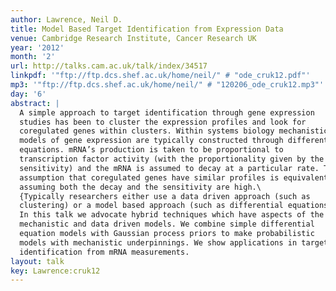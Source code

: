 ```yaml
---
author: Lawrence, Neil D.
title: Model Based Target Identification from Expression Data
venue: Cambridge Research Institute, Cancer Research UK
year: '2012'
month: '2'
url: http://talks.cam.ac.uk/talk/index/34517
linkpdf: '"ftp://ftp.dcs.shef.ac.uk/home/neil/" # "ode_cruk12.pdf"'
mp3: '"ftp://ftp.dcs.shef.ac.uk/home/neil/" # "120206_ode_cruk12.mp3"'
day: '6'
abstract: |
  A simple approach to target identification through gene expression
  studies has been to cluster the expression profiles and look for
  coregulated genes within clusters. Within systems biology mechanistic
  models of gene expression are typically constructed through differential
  equations. mRNA’s production is taken to be proportional to
  transcription factor activity (with the proportionality given by the
  sensitivity) and the mRNA is assumed to decay at a particular rate. The
  assumption that coregulated genes have similar profiles is equivalent to
  assuming both the decay and the sensitivity are high.\
  {Typically researchers either use a data driven approach (such as
  clustering) or a model based approach (such as differential equations).
  In this talk we advocate hybrid techniques which have aspects of the
  mechanistic and data driven models. We combine simple differential
  equation models with Gaussian process priors to make probabilistic
  models with mechanistic underpinnings. We show applications in target
  identification from mRNA measurements.
layout: talk
key: Lawrence:cruk12
---
```

